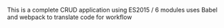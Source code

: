 This is a complete CRUD application using ES2015 / 6 modules
uses Babel  and webpack to translate code for workflow
